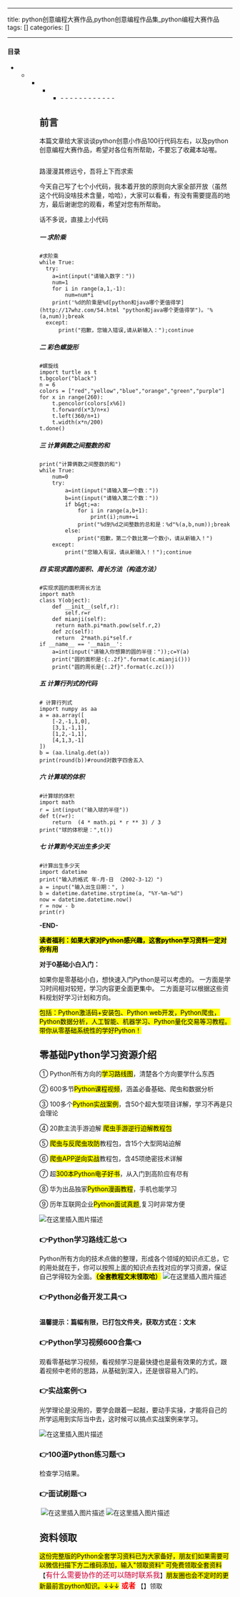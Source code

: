
--- 
title:  python创意编程大赛作品,python创意编程作品集_python编程大赛作品 
tags: []
categories: [] 

---


#### 目录
- - <ul><li><ul><li><ul><li>- - - - - - - - - - - - 


## 前言

本篇文章给大家谈谈python创意小作品100行代码左右，以及python创意编程大赛作品，希望对各位有所帮助，不要忘了收藏本站喔。

<img src="https://img-blog.csdnimg.cn/img_convert/9ea68a0e8ffd2aeda619a6a3ce5ce645.jpeg#pic_center" alt="">

路漫漫其修远兮，吾将上下而求索

今天自己写了七个小代码，我本着开放的原则向大家全部开放（虽然这个代码没啥技术含量，哈哈），大家可以看看，有没有需要提高的地方，最后谢谢您的观看，希望对您有所帮助。

话不多说，直接上小代码

##### 一 求阶乘

```
#求阶乘
while True: 
  try:
    a=int(input("请输入数字："))
    num=1
    for i in range(a,1,-1):
        num=num*i
    print('%d的阶乘是%d[python和java哪个更值得学](http://17whz.com/54.html "python和java哪个更值得学")。'%(a,num));break
  except:
      print("抱歉，您输入错误,请从新输入：");continue

```

##### 二 彩色螺旋形

```
#螺旋线
import turtle as t 
t.bgcolor("black")
n = 6
colors = ["red","yellow","blue","orange","green","purple"]
for x in range(260):
    t.pencolor(colors[x%6])
    t.forward(x*3/n+x)
    t.left(360/n+1)
    t.width(x*n/200)
t.done()

```

##### 三 计算俩数之间整数的和

```
print("计算俩数之间整数的和")
while True: 
    num=0
    try:
        a=int(input("请输入第一个数："))
        b=int(input("请输入第二个数："))
        if b&gt;=a:
            for i in range(a,b+1):
                print(i);num+=i
            print("%d到%d之间整数的总和是：%d"%(a,b,num));break
        else:
            print("抱歉，第二个数比第一个数小，请从新输入！")
    except:
        print("您输入有误，请从新输入！！");continue

```

##### 四 实现求圆的面积、周长方法（构造方法）

```
#实现求圆的面积周长方法
import math
class Y(object):
    def __init__(self,r):
        self.r=r
    def mianji(self):
     return math.pi*math.pow(self.r,2)
    def zc(self):
     return  2*math.pi*self.r
if __name__ == '__main__':
    a=int(input("请输入你想算的圆的半径："));c=Y(a)
    print("圆的面积是:{:.2f}".format(c.mianji()))
    print("圆的周长是{:.2f}".format(c.zc()))

```

##### 五 计算行列式的代码

```
# 计算行列式
import numpy as aa
a = aa.array([
    [-2,-1,1,0],
    [3,1,-1,1],
    [1,2,-1,1],
    [4,1,3,-1]
])
b = (aa.linalg.det(a))
print(round(b))#round对数字四舍五入

```

##### 六 计算球的体积

```
#计算球的体积
import math
r = int(input("输入球的半径"))
def t(r=r):
    return  (4 * math.pi * r ** 3) / 3
print("球的体积是：",t())

```

##### 七 计算到今天出生多少天

```
#计算出生多少天
import datetime
print("输入的格式 年-月-日 （2002-3-12）")
a = input("输入出生日期：", )
b = datetime.datetime.strptime(a, "%Y-%m-%d")
now = datetime.datetime.now()
r = now - b
print(r)

```

**-END-**

<mark>**读者福利：如果大家对Python感兴趣，这套python学习资料一定对你有用**</mark>

**对于0基础小白入门：**

>  
 如果你是零基础小白，想快速入门Python是可以考虑的。 
 一方面是学习时间相对较短，学习内容更全面更集中。 二方面是可以根据这些资料规划好学习计划和方向。 


<mark>包括：Python激活码+安装包、Python web开发，Python爬虫，Python数据分析，人工智能、机器学习、Python量化交易等习教程。带你从零基础系统性的学好Python！</mark>

## 零基础Python学习资源介绍

① Python所有方向的<mark>学习路线图</mark>，清楚各个方向要学什么东西

② 600多节<mark>Python课程视频</mark>，涵盖必备基础、爬虫和数据分析

③ 100多个<mark>Python实战案例</mark>，含50个超大型项目详解，学习不再是只会理论

④ 20款主流手游迫解 <mark>爬虫手游逆行迫解教程包</mark>

⑤ <mark>爬虫与反爬虫攻防</mark>教程包，含15个大型网站迫解

⑥ <mark>爬虫APP逆向实战</mark>教程包，含45项绝密技术详解

⑦ 超<mark>300本Python电子好书</mark>，从入门到高阶应有尽有

⑧ 华为出品独家<mark>Python漫画教程</mark>，手机也能学习

⑨ 历年互联网企业<mark>Python面试真题</mark>,复习时非常方便

<img src="https://img-blog.csdnimg.cn/7c1055f9bb6e41af9262556bdf20e084.png#pic_center" alt="在这里插入图片描述">

### 👉Python学习路线汇总👈

Python所有方向的技术点做的整理，形成各个领域的知识点汇总，它的用处就在于，你可以按照上面的知识点去找对应的学习资源，保证自己学得较为全面。<mark>**（全套教程文末领取哈）**</mark> <img src="https://img-blog.csdnimg.cn/9f969354b48f4e3ab0253e89203deca2.png#pic_center" alt="在这里插入图片描述">

### 👉Python必备开发工具👈

<img src="https://img-blog.csdnimg.cn/img_convert/6be280b059df8debff4a4b52d6a6ad1f.png#pic_center" alt="">

**温馨提示：篇幅有限，已打包文件夹，获取方式在：文末**

### 👉Python学习视频600合集👈

观看零基础学习视频，看视频学习是最快捷也是最有效果的方式，跟着视频中老师的思路，从基础到深入，还是很容易入门的。 <img src="https://img-blog.csdnimg.cn/img_convert/f2a1e9c7368b6ac7d169ab4147b537f4.png#pic_center" alt="">

### 👉实战案例👈

光学理论是没用的，要学会跟着一起敲，要动手实操，才能将自己的所学运用到实际当中去，这时候可以搞点实战案例来学习。

<img src="https://img-blog.csdnimg.cn/6cf364e7eeb64b0da07021bce5a59ec6.png#pic_center" alt="在这里插入图片描述">

### 👉100道Python练习题👈

检查学习结果。<img src="https://img-blog.csdnimg.cn/img_convert/15bc30b75e1de8c9fa2daab3742d4430.png#pic_center" alt="">

### 👉面试刷题👈

<img src="https://img-blog.csdnimg.cn/img_convert/99f6475fb1237ba21e45d55c67bf83f4.png#pic_center" alt="">

<img src="https://img-blog.csdnimg.cn/3360d1bcb588491dac483ff4c30fb05c.png#pic_center" alt="在这里插入图片描述">

<img src="https://img-blog.csdnimg.cn/49fe592a1ae644c2822a1b4a850724cd.png#pic_center" alt="在这里插入图片描述">

## 资料领取

<mark>这份完整版的Python全套学习资料已为大家备好，朋友们如果需要可以微信扫描下方二维码添加，输入"领取资料" 可免费领取全套资料</mark>【<font color="#CC0033" size="3" face="微软雅黑">有什么需要协作的还可以随时联系我</font>】<mark>朋友圈也会不定时的更新最前言python知识。↓↓↓</mark><font color="red" size="3"> **或者**</font> 【】领取
